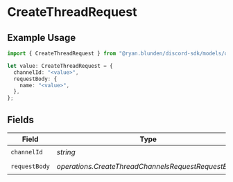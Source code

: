 # CreateThreadRequest

## Example Usage

```typescript
import { CreateThreadRequest } from "@ryan.blunden/discord-sdk/models/operations";

let value: CreateThreadRequest = {
  channelId: "<value>",
  requestBody: {
    name: "<value>",
  },
};
```

## Fields

| Field                                               | Type                                                | Required                                            | Description                                         |
| --------------------------------------------------- | --------------------------------------------------- | --------------------------------------------------- | --------------------------------------------------- |
| `channelId`                                         | *string*                                            | :heavy_check_mark:                                  | N/A                                                 |
| `requestBody`                                       | *operations.CreateThreadChannelsRequestRequestBody* | :heavy_check_mark:                                  | N/A                                                 |